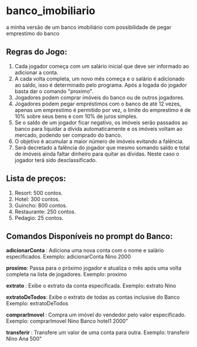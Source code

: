 # banco_imobiliario
a minha versão de um banco imobiliário com possibilidade de pegar emprestimo do banco

## Regras do Jogo:
1. Cada jogador começa com um salário inicial que deve ser informado ao adicionar a conta.
2. A cada volta completa, um novo mês começa e o salário é adicionado ao saldo, isso é determinado pelo programa. Após a logada do jogador basta dar o comando "proximo".
3. Jogadores podem comprar imóveis do banco ou de outros jogadores.
4. Jogadores podem pegar empréstimos com o banco de até 12 vezes, apenas um emprestimo é permitido por vez, o limite do emprestimo é de 10% sobre seus bens e com 10% de juros simples.
5. Se o saldo de um jogador ficar negativo, os imóveis serão passados ao banco para liquidar a dívida automaticamente e os imóveis voltam ao mercado, podendo ser comprado do banco.
6. O objetivo é acumular a maior número de imóveis evitando a falência.
7. Será decretado a falência do jogador que mesmo somando saldo e total de imóveis ainda faltar dinheiro para quitar as dívidas. Neste caso o jogador terá sido desclassificado.

## Lista de preços:
1. Resort: 500 contos. 
2. Hotel: 300 contos. 
3. Guincho: 800 contos. 
4. Restaurante: 250 contos.
5. Pedagio: 25 contos.

## Comandos Disponíveis no prompt do Banco:

**adicionarConta <nome> <salario>**: Adiciona uma nova conta com o nome e salário especificados.
Exemplo: adicionarConta Nino 2000

**proximo**: Passa para o próximo jogador e atualiza o mês após uma volta completa na lista de jogadores.
Exemplo: proximo

**extrato <nome>**: Exibe o extrato da conta especificada.
Exemplo: extrato Nino

**extratoDeTodos**: Exibe o extrato de todas as contas inclusive do Banco
Exemplo: extratoDeTodos

**comprarImovel <compradorNome> <vendedorNome> <imovelNome> <valor>**: Compra um imóvel do vendedor pelo valor especificado.
Exemplo: comprarImovel Nino Banco hotel1 2000"

**transferir <remetenteNome> <destinatarioNome> <valor>**: Transfere um valor de uma conta para outra.
Exemplo: transferir Nino Ana 500"
